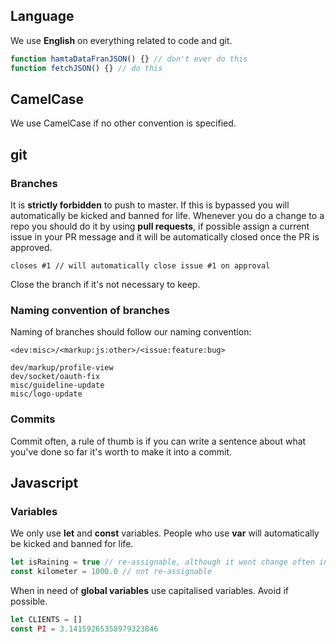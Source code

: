 ## Language

We use **English** on everything related to code and git.
```javascript
function hamtaDataFranJSON() {} // don't ever do this
function fetchJSON() {} // do this
```

## CamelCase
We use CamelCase if no other convention is specified.

## git

### Branches
It is **strictly forbidden** to push to master. If this is bypassed you will automatically be kicked and banned for life.
Whenever you do a change to a repo you should do it by using **pull requests**, if possible assign a current issue in your PR message and it will be automatically closed once the PR is approved.
```shell
closes #1 // will automatically close issue #1 on approval
```
Close the branch if it's not necessary to keep.

### Naming convention of branches
Naming of branches should follow our naming convention:
```shell
<dev:misc>/<markup:js:other>/<issue:feature:bug>

dev/markup/profile-view
dev/socket/oauth-fix
misc/guideline-update
misc/logo-update
```

### Commits
Commit often, a rule of thumb is if you can write a sentence about what you've done so far it's worth to make it into a commit.

## Javascript

### Variables
We only use **let** and **const** variables. People who use **var** will automatically be kicked and banned for life.
```javascript
let isRaining = true // re-assignable, although it wont change often in Sweden...
const kilometer = 1000.0 // not re-assignable
```
When in need of **global variables** use capitalised variables. Avoid if possible.
```javascript
let CLIENTS = []
const PI = 3.14159265358979323846
```
